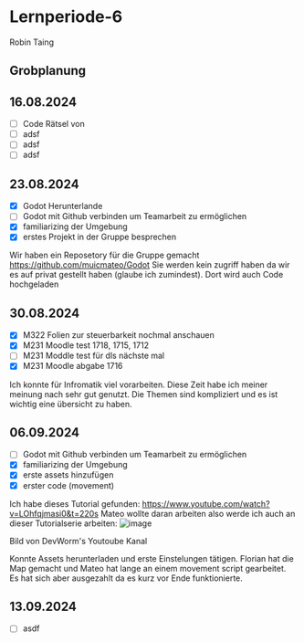 # Lernperiode-6

Robin Taing

## Grobplanung

## 16.08.2024
- [ ] Code Rätsel von
- [ ] adsf
- [ ] adsf
- [ ] adsf

## 23.08.2024
- [x] Godot Herunterlande
- [ ] Godot mit Github verbinden um Teamarbeit zu ermöglichen
- [x] familiarizing der Umgebung
- [x] erstes Projekt in der Gruppe besprechen

Wir haben ein Reposetory für die Gruppe gemacht https://github.com/muicmateo/Godot Sie werden kein zugriff haben da wir es auf privat gestellt haben (glaube ich zumindest). Dort wird auch Code hochgeladen

## 30.08.2024
- [x] M322 Folien zur steuerbarkeit nochmal anschauen
- [x] M231 Moodle test 1718, 1715, 1712
- [ ] M231 Moddle test für dls nächste mal
- [x] M231 Moodle abgabe 1716

Ich konnte für Infromatik viel vorarbeiten. Diese Zeit habe ich meiner meinung nach sehr gut genutzt. Die Themen sind kompliziert und es ist wichtig eine übersicht zu haben.

## 06.09.2024
- [ ] Godot mit Github verbinden um Teamarbeit zu ermöglichen
- [x] familiarizing der Umgebung
- [x] erste assets hinzufügen
- [x] erster code (movement)

Ich habe dieses Tutorial gefunden: https://www.youtube.com/watch?v=LOhfqjmasi0&t=220s 
Mateo wollte daran arbeiten also werde ich auch an dieser Tutorialserie arbeiten: ![image](https://github.com/user-attachments/assets/a66424c3-9305-4e05-9c65-6032e58a3b90)

Bild von DevWorm's Youtoube Kanal

Konnte Assets herunterladen und erste Einstelungen tätigen. Florian hat die Map gemacht und Mateo hat lange an einem movement script gearbeitet. Es hat sich aber ausgezahlt da es kurz vor Ende funktionierte.

## 13.09.2024
- [ ] asdf
